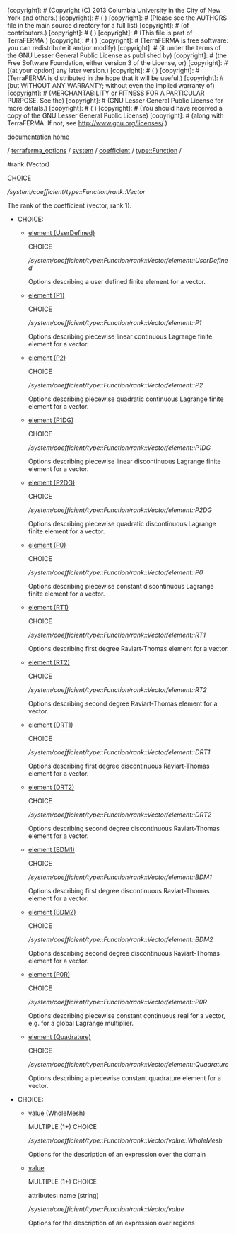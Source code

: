 [copyright]: # (Copyright (C) 2013 Columbia University in the City of New York and others.)
[copyright]: # ( )
[copyright]: # (Please see the AUTHORS file in the main source directory for a full list)
[copyright]: # (of contributors.)
[copyright]: # ( )
[copyright]: # (This file is part of TerraFERMA.)
[copyright]: # ( )
[copyright]: # (TerraFERMA is free software: you can redistribute it and/or modify)
[copyright]: # (it under the terms of the GNU Lesser General Public License as published by)
[copyright]: # (the Free Software Foundation, either version 3 of the License, or)
[copyright]: # ((at your option) any later version.)
[copyright]: # ( )
[copyright]: # (TerraFERMA is distributed in the hope that it will be useful,)
[copyright]: # (but WITHOUT ANY WARRANTY; without even the implied warranty of)
[copyright]: # (MERCHANTABILITY or FITNESS FOR A PARTICULAR PURPOSE. See the)
[copyright]: # (GNU Lesser General Public License for more details.)
[copyright]: # ( )
[copyright]: # (You should have received a copy of the GNU Lesser General Public License)
[copyright]: # (along with TerraFERMA. If not, see <http://www.gnu.org/licenses/>.)

[documentation home](Documentation)

/ [terraferma_options](../../../../terraferma_options) / [system](../../../system) / [coefficient](../../coefficient) / [type::Function](../type__Function) /

#rank (Vector)

CHOICE 

*/system/coefficient/type::Function/rank::Vector*

The rank of the coefficient (vector, rank 1).

* CHOICE:
    * [element (UserDefined)](rank__Vector/element__UserDefined "child")

        CHOICE 

        */system/coefficient/type::Function/rank::Vector/element::UserDefined*

        Options describing a user defined finite element for a vector.

    * [element (P1)](rank__Vector/element__P1 "child")

        CHOICE 

        */system/coefficient/type::Function/rank::Vector/element::P1*

        Options describing piecewise linear continuous Lagrange finite element for a vector.

    * [element (P2)](rank__Vector/element__P2 "child")

        CHOICE 

        */system/coefficient/type::Function/rank::Vector/element::P2*

        Options describing piecewise quadratic continuous Lagrange finite element for a vector.

    * [element (P1DG)](rank__Vector/element__P1DG "child")

        CHOICE 

        */system/coefficient/type::Function/rank::Vector/element::P1DG*

        Options describing piecewise linear discontinuous Lagrange finite element for a vector.

    * [element (P2DG)](rank__Vector/element__P2DG "child")

        CHOICE 

        */system/coefficient/type::Function/rank::Vector/element::P2DG*

        Options describing piecewise quadratic discontinuous Lagrange finite element for a vector.

    * [element (P0)](rank__Vector/element__P0 "child")

        CHOICE 

        */system/coefficient/type::Function/rank::Vector/element::P0*

        Options describing piecewise constant discontinuous Lagrange finite element for a vector.

    * [element (RT1)](rank__Vector/element__RT1 "child")

        CHOICE 

        */system/coefficient/type::Function/rank::Vector/element::RT1*

        Options describing first degree Raviart-Thomas element for a vector.

    * [element (RT2)](rank__Vector/element__RT2 "child")

        CHOICE 

        */system/coefficient/type::Function/rank::Vector/element::RT2*

        Options describing second degree Raviart-Thomas element for a vector.

    * [element (DRT1)](rank__Vector/element__DRT1 "child")

        CHOICE 

        */system/coefficient/type::Function/rank::Vector/element::DRT1*

        Options describing first degree discontinuous Raviart-Thomas element for a vector.

    * [element (DRT2)](rank__Vector/element__DRT2 "child")

        CHOICE 

        */system/coefficient/type::Function/rank::Vector/element::DRT2*

        Options describing second degree discontinuous Raviart-Thomas element for a vector.

    * [element (BDM1)](rank__Vector/element__BDM1 "child")

        CHOICE 

        */system/coefficient/type::Function/rank::Vector/element::BDM1*

        Options describing first degree discontinuous Raviart-Thomas element for a vector.

    * [element (BDM2)](rank__Vector/element__BDM2 "child")

        CHOICE 

        */system/coefficient/type::Function/rank::Vector/element::BDM2*

        Options describing second degree discontinuous Raviart-Thomas element for a vector.

    * [element (P0R)](rank__Vector/element__P0R "child")

        CHOICE 

        */system/coefficient/type::Function/rank::Vector/element::P0R*

        Options describing piecewise constant continuous real for a vector, e.g. for a global Lagrange multiplier.

    * [element (Quadrature)](rank__Vector/element__Quadrature "child")

        CHOICE 

        */system/coefficient/type::Function/rank::Vector/element::Quadrature*

        Options describing a piecewise constant quadrature element for a vector.

* CHOICE:
    * [value (WholeMesh)](rank__Vector/value__WholeMesh "child")

        MULTIPLE (1+) CHOICE 

        */system/coefficient/type::Function/rank::Vector/value::WholeMesh*

        Options for the description of an expression over the domain

    * [value](rank__Vector/value "child")

        MULTIPLE (1+) CHOICE 

        attributes: name (string) 

        */system/coefficient/type::Function/rank::Vector/value*

        Options for the description of an expression over regions

[autogenerated]: # (This file was automatically generated from the schema file:/home/cwilson/repos/github/TerraFERMA/TerraFERMA/buckettools/schemas/function.rng.)

